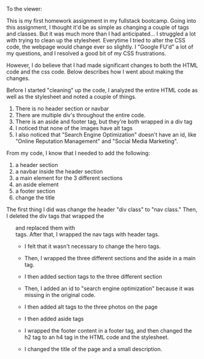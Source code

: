 To the viewer:

This is my first homework assignment in my fullstack bootcamp. Going into this assignment, I thought it'd be as simple as changing a couple of tags and classes. But it was much more than I had anticipated... I struggled a lot with trying to clean up the stylesheet. Everytime I tried to alter the CSS code, the webpage would change ever so slightly. I "Google FU'd" a lot of my questions, and I resolved a good bit of my CSS frustrations. 

However, I do believe that I had made significant changes to both the HTML code and the css code. Below describes how I went about making the changes. 

 Before I started "cleaning" up the code, I analyzed the entire HTML code as well as the stylesheet and noted a couple of things. 

1. There is no header section or navbar
2. There are multiple div's throughout the entire code. 
3. There is an aside and footer tag, but they're both wrapped in a div tag
4. I noticed that none of the images have alt tags
5. I also noticed that "Search Engine Optimization" doesn't have an id, like "Online Reputation Management" and "Social Media Marketing". 

From my code, I know that I needed to add the following:
1. a header section
2. a navbar inside the header section
3. a main element for the 3 different sections
4. an aside element
5. a footer section
6. change the title 

The first thing I did was change the header "div class" to "nav class." Then, I deleted the div tags that wrapped the <ul> and replaced them with <nav> tags. After that, I wrapped the nav tags with header tags.

- I felt that it wasn't necessary to change the hero tags.

- Then, I wrapped the three different sections and the aside in a main tag. 
- I then added section tags to the three different section 
- Then, I added an id to "search engine optimization" because it was missing in the original code. 
- I then added alt tags to the three photos on the page
- I then added aside tags
- I wrapped the footer content in a footer tag, and then changed the h2 tag to an h4 tag in the HTML code and the stylesheet.
- I changed the title of the page and a small description.
